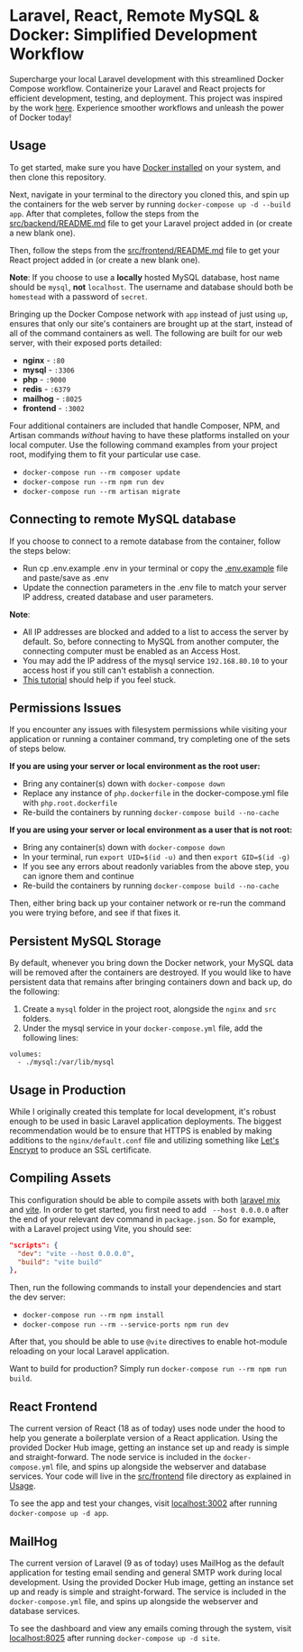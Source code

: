 # Laravel, React, Remote MySQL & Docker: Simplified Development Workflow

Supercharge your local Laravel development with this streamlined Docker Compose workflow. Containerize your Laravel and React projects for efficient development, testing, and deployment. This project was inspired by the work [here](https://dev.to/aschmelyun/the-beauty-of-docker-for-local-laravel-development-13c0). Experience smoother workflows and unleash the power of Docker today!

## Usage

To get started, make sure you have [Docker installed](https://docs.docker.com/docker-for-mac/install/) on your system, and then clone this repository.

Next, navigate in your terminal to the directory you cloned this, and spin up the containers for the web server by running `docker-compose up -d --build app`.
After that completes, follow the steps from the [src/backend/README.md](src/backend/README.md) file to get your Laravel project added in (or create a new blank one).

Then, follow the steps from the [src/frontend/README.md](src/frontend/README.md) file to get your React project added in (or create a new blank one).

**Note**: If you choose to use a **locally** hosted MySQL database, host name should be `mysql`, **not** `localhost`. The username and database should both be `homestead` with a password of `secret`.

Bringing up the Docker Compose network with `app` instead of just using `up`, ensures that only our site's containers are brought up at the start, instead of all of the command containers as well. The following are built for our web server, with their exposed ports detailed:

- **nginx** - `:80`
- **mysql** - `:3306`
- **php** - `:9000`
- **redis** - `:6379`
- **mailhog** - `:8025`
- **frontend** - `:3002`

Four additional containers are included that handle Composer, NPM, and Artisan commands _without_ having to have these platforms installed on your local computer. Use the following command examples from your project root, modifying them to fit your particular use case.

- `docker-compose run --rm composer update`
- `docker-compose run --rm npm run dev`
- `docker-compose run --rm artisan migrate`

## Connecting to remote MySQL database

If you choose to connect to a remote database from the container, follow the steps below:

- Run cp .env.example .env in your terminal or copy the [.env.example](.env.example) file and paste/save as .env
- Update the connection parameters in the .env file to match your server IP address, created database and user parameters.

**Note**:

- All IP addresses are blocked and added to a list to access the server by default. So, before connecting to MySQL from another computer, the connecting computer must be enabled as an Access Host.
- You may add the IP address of the mysql service `192.168.80.10` to your access host if you still can't establish a connection.
- [This tutorial](https://www.hostgator.com/help/article/how-to-remotely-connect-to-the-mysql-database) should help if you feel stuck.

## Permissions Issues

If you encounter any issues with filesystem permissions while visiting your application or running a container command, try completing one of the sets of steps below.

**If you are using your server or local environment as the root user:**

- Bring any container(s) down with `docker-compose down`
- Replace any instance of `php.dockerfile` in the docker-compose.yml file with `php.root.dockerfile`
- Re-build the containers by running `docker-compose build --no-cache`

**If you are using your server or local environment as a user that is not root:**

- Bring any container(s) down with `docker-compose down`
- In your terminal, run `export UID=$(id -u)` and then `export GID=$(id -g)`
- If you see any errors about readonly variables from the above step, you can ignore them and continue
- Re-build the containers by running `docker-compose build --no-cache`

Then, either bring back up your container network or re-run the command you were trying before, and see if that fixes it.

## Persistent MySQL Storage

By default, whenever you bring down the Docker network, your MySQL data will be removed after the containers are destroyed. If you would like to have persistent data that remains after bringing containers down and back up, do the following:

1. Create a `mysql` folder in the project root, alongside the `nginx` and `src` folders.
2. Under the mysql service in your `docker-compose.yml` file, add the following lines:

```
volumes:
  - ./mysql:/var/lib/mysql
```

## Usage in Production

While I originally created this template for local development, it's robust enough to be used in basic Laravel application deployments. The biggest recommendation would be to ensure that HTTPS is enabled by making additions to the `nginx/default.conf` file and utilizing something like [Let's Encrypt](https://hub.docker.com/r/linuxserver/letsencrypt) to produce an SSL certificate.

## Compiling Assets

This configuration should be able to compile assets with both [laravel mix](https://laravel-mix.com/) and [vite](https://vitejs.dev/). In order to get started, you first need to add ` --host 0.0.0.0` after the end of your relevant dev command in `package.json`. So for example, with a Laravel project using Vite, you should see:

```json
"scripts": {
  "dev": "vite --host 0.0.0.0",
  "build": "vite build"
},
```

Then, run the following commands to install your dependencies and start the dev server:

- `docker-compose run --rm npm install`
- `docker-compose run --rm --service-ports npm run dev`

After that, you should be able to use `@vite` directives to enable hot-module reloading on your local Laravel application.

Want to build for production? Simply run `docker-compose run --rm npm run build`.

## React Frontend

The current version of React (18 as of today) uses node under the hood to help you generate a boilerplate version of a React application. Using the provided Docker Hub image, getting an instance set up and ready is simple and straight-forward. The node service is included in the `docker-compose.yml` file, and spins up alongside the webserver and database services. Your code will live in the [src/frontend](src/frontend) file directory as explained in [Usage](#usage).

To see the app and test your changes, visit [localhost:3002](http://localhost:3002) after running `docker-compose up -d app`.

## MailHog

The current version of Laravel (9 as of today) uses MailHog as the default application for testing email sending and general SMTP work during local development. Using the provided Docker Hub image, getting an instance set up and ready is simple and straight-forward. The service is included in the `docker-compose.yml` file, and spins up alongside the webserver and database services.

To see the dashboard and view any emails coming through the system, visit [localhost:8025](http://localhost:8025) after running `docker-compose up -d site`.
